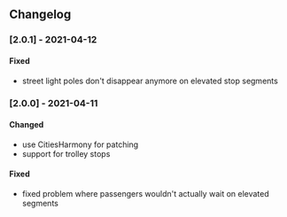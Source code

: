 ## Changelog

### [2.0.1] - 2021-04-12

#### Fixed
- street light poles don't disappear anymore on elevated stop segments
 
### [2.0.0] - 2021-04-11

#### Changed
- use CitiesHarmony for patching
- support for trolley stops
#### Fixed
- fixed problem where passengers wouldn't actually wait on elevated segments